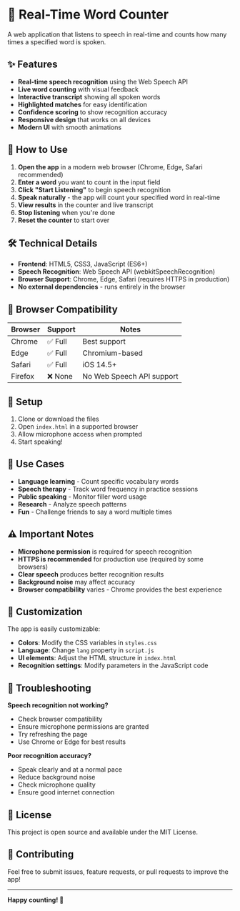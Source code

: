 # 🎤 Real-Time Word Counter

A web application that listens to speech in real-time and counts how many times a specified word is spoken.

## ✨ Features

- **Real-time speech recognition** using the Web Speech API
- **Live word counting** with visual feedback
- **Interactive transcript** showing all spoken words
- **Highlighted matches** for easy identification
- **Confidence scoring** to show recognition accuracy
- **Responsive design** that works on all devices
- **Modern UI** with smooth animations

## 🚀 How to Use

1. **Open the app** in a modern web browser (Chrome, Edge, Safari recommended)
2. **Enter a word** you want to count in the input field
3. **Click "Start Listening"** to begin speech recognition
4. **Speak naturally** - the app will count your specified word in real-time
5. **View results** in the counter and live transcript
6. **Stop listening** when you're done
7. **Reset the counter** to start over

## 🛠️ Technical Details

- **Frontend**: HTML5, CSS3, JavaScript (ES6+)
- **Speech Recognition**: Web Speech API (webkitSpeechRecognition)
- **Browser Support**: Chrome, Edge, Safari (requires HTTPS in production)
- **No external dependencies** - runs entirely in the browser

## 📱 Browser Compatibility

| Browser | Support | Notes |
|---------|---------|-------|
| Chrome | ✅ Full | Best support |
| Edge | ✅ Full | Chromium-based |
| Safari | ✅ Full | iOS 14.5+ |
| Firefox | ❌ None | No Web Speech API support |

## 🔧 Setup

1. Clone or download the files
2. Open `index.html` in a supported browser
3. Allow microphone access when prompted
4. Start speaking!

## 🎯 Use Cases

- **Language learning** - Count specific vocabulary words
- **Speech therapy** - Track word frequency in practice sessions
- **Public speaking** - Monitor filler word usage
- **Research** - Analyze speech patterns
- **Fun** - Challenge friends to say a word multiple times

## ⚠️ Important Notes

- **Microphone permission** is required for speech recognition
- **HTTPS is recommended** for production use (required by some browsers)
- **Clear speech** produces better recognition results
- **Background noise** may affect accuracy
- **Browser compatibility** varies - Chrome provides the best experience

## 🎨 Customization

The app is easily customizable:

- **Colors**: Modify the CSS variables in `styles.css`
- **Language**: Change `lang` property in `script.js`
- **UI elements**: Adjust the HTML structure in `index.html`
- **Recognition settings**: Modify parameters in the JavaScript code

## 🐛 Troubleshooting

**Speech recognition not working?**
- Check browser compatibility
- Ensure microphone permissions are granted
- Try refreshing the page
- Use Chrome or Edge for best results

**Poor recognition accuracy?**
- Speak clearly and at a normal pace
- Reduce background noise
- Check microphone quality
- Ensure good internet connection

## 📄 License

This project is open source and available under the MIT License.

## 🤝 Contributing

Feel free to submit issues, feature requests, or pull requests to improve the app!

---

**Happy counting! 🎉** 